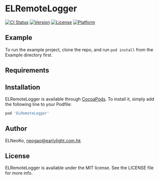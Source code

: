 # ELRemoteLogger

[![CI Status](http://img.shields.io/travis/ELNeoKo/ELRemoteLogger.svg?style=flat)](https://travis-ci.org/ELNeoKo/ELRemoteLogger)
[![Version](https://img.shields.io/cocoapods/v/ELRemoteLogger.svg?style=flat)](http://cocoapods.org/pods/ELRemoteLogger)
[![License](https://img.shields.io/cocoapods/l/ELRemoteLogger.svg?style=flat)](http://cocoapods.org/pods/ELRemoteLogger)
[![Platform](https://img.shields.io/cocoapods/p/ELRemoteLogger.svg?style=flat)](http://cocoapods.org/pods/ELRemoteLogger)

## Example

To run the example project, clone the repo, and run `pod install` from the Example directory first.

## Requirements

## Installation

ELRemoteLogger is available through [CocoaPods](http://cocoapods.org). To install
it, simply add the following line to your Podfile:

```ruby
pod 'ELRemoteLogger'
```

## Author

ELNeoKo, neogao@earlylight.com.hk

## License

ELRemoteLogger is available under the MIT license. See the LICENSE file for more info.
